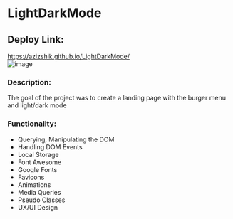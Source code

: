 # LightDarkMode

## Deploy Link:

https://azizshik.github.io/LightDarkMode/ </br>
![image](https://user-images.githubusercontent.com/68865224/202259377-8185e4af-a6c7-446b-9d3d-d6ca6767b817.png)

### Description:

The goal of the project was to create a landing page with the burger menu and light/dark mode

### Functionality:

- Querying, Manipulating the DOM
- Handling DOM Events
- Local Storage
- Font Awesome
- Google Fonts
- Favicons
- Animations
- Media Queries
- Pseudo Classes
- UX/UI Design

